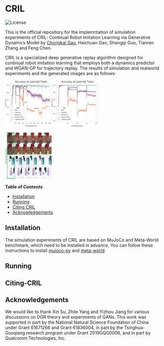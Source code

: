 # CRIL
![License](https://img.shields.io/badge/license-MIT-blue.svg)

This is the official repository for the implemntation of simulation experiments of CRIL: Continual Robot Imitation Learning via Generative Dynamics Model by [Chongkai Gao](http://chongkaigao.com/), Haichuan Gao, Shangqi Guo, Tianren Zhang and Feng Chen.

CRIL is a specialized deep generative replay algorithm designed for continual robot imitation learning that employs both a dynamics predictor and WGAN-GP for trajectory replay. The results of simulation and realworld experiments and the generated images are as follows:

<img src="https://github.com/HeegerGao/CRIL/blob/main/pictures/res1.png" width="150" height="150" alt="res1"/><img src="https://github.com/HeegerGao/CRIL/blob/main/pictures/res2.png" width="150" height="150" alt="res2"/>

<img src="https://github.com/HeegerGao/CRIL/blob/main/pictures/CRIL.png" width="150" height="150" alt="CRIL"/>

__Table of Contents__
- [Installation](#installation)
- [Running](#running)
- [Citing CRIL](#citing-cril)
- [Acknowledgements](#acknowledgements)


## Installation
The simulation experiments of CRIL are based on MuJoCo and Meta-World benchmark, which need to be installed in advance. You can follow these instructions to install [mujoco-py](https://github.com/openai/mujoco-py#install-mujoco) and [meta-world](https://github.com/rlworkgroup/metaworld).


## Running

## Citing-CRIL

## Acknowledgements
We would like to thank Xin Su, Zhile Yang and Yizhou
Jiang for various discussions on DGR theory and experiments
of GANs. This work was supported in part by the National
Natural Science Foundation of China under Grant 61671266
and Grant 61836004, in part by the Tsinghua-Guoqiang
research program under Grant 2019GQG0006, and in part by
Qualcomm Technologies, Inc.
